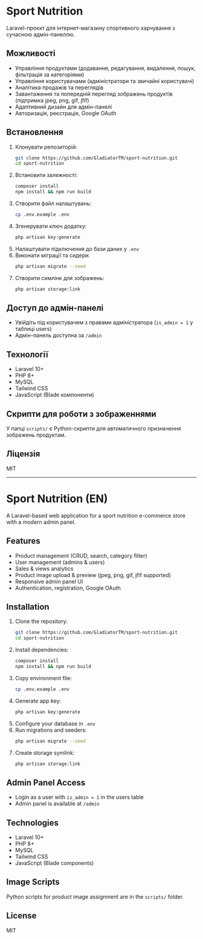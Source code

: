 # Sport Nutrition

Laravel-проєкт для інтернет-магазину спортивного харчування з сучасною адмін-панеллю.

## Можливості
- Управління продуктами (додавання, редагування, видалення, пошук, фільтрація за категоріями)
- Управління користувачами (адміністратори та звичайні користувачі)
- Аналітика продажів та переглядів
- Завантаження та попередній перегляд зображень продуктів (підтримка jpeg, png, gif, jfif)
- Адаптивний дизайн для адмін-панелі
- Авторизація, реєстрація, Google OAuth

## Встановлення

1. Клонувати репозиторій:
   ```bash
   git clone https://github.com/GladiatorTM/sport-nutrition.git
   cd sport-nutrition
   ```
2. Встановити залежності:
   ```bash
   composer install
   npm install && npm run build
   ```
3. Створити файл налаштувань:
   ```bash
   cp .env.example .env
   ```
4. Згенерувати ключ додатку:
   ```bash
   php artisan key:generate
   ```
5. Налаштувати підключення до бази даних у `.env`
6. Виконати міграції та сидери:
   ```bash
   php artisan migrate --seed
   ```
7. Створити симлінк для зображень:
   ```bash
   php artisan storage:link
   ```

## Доступ до адмін-панелі
- Увійдіть під користувачем з правами адміністратора (`is_admin = 1` у таблиці users)
- Адмін-панель доступна за `/admin`

## Технології
- Laravel 10+
- PHP 8+
- MySQL
- Tailwind CSS
- JavaScript (Blade компоненти)

## Скрипти для роботи з зображеннями
У папці `scripts/` є Python-скрипти для автоматичного призначення зображень продуктам.

## Ліцензія
MIT

---

# Sport Nutrition (EN)

A Laravel-based web application for a sport nutrition e-commerce store with a modern admin panel.

## Features
- Product management (CRUD, search, category filter)
- User management (admins & users)
- Sales & views analytics
- Product image upload & preview (jpeg, png, gif, jfif supported)
- Responsive admin panel UI
- Authentication, registration, Google OAuth

## Installation
1. Clone the repository:
   ```bash
   git clone https://github.com/GladiatorTM/sport-nutrition.git
   cd sport-nutrition
   ```
2. Install dependencies:
   ```bash
   composer install
   npm install && npm run build
   ```
3. Copy environment file:
   ```bash
   cp .env.example .env
   ```
4. Generate app key:
   ```bash
   php artisan key:generate
   ```
5. Configure your database in `.env`
6. Run migrations and seeders:
   ```bash
   php artisan migrate --seed
   ```
7. Create storage symlink:
   ```bash
   php artisan storage:link
   ```

## Admin Panel Access
- Login as a user with `is_admin = 1` in the users table
- Admin panel is available at `/admin`

## Technologies
- Laravel 10+
- PHP 8+
- MySQL
- Tailwind CSS
- JavaScript (Blade components)

## Image Scripts
Python scripts for product image assignment are in the `scripts/` folder.

## License
MIT
